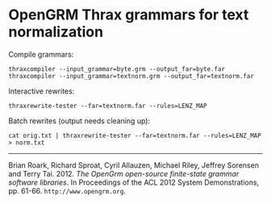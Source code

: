 # OpenGRM Thrax grammars for text normalization

Compile grammars:
```
thraxcompiler --input_grammar=byte.grm --output_far=byte.far
thraxcompiler --input_grammar=textnorm.grm --output_far=textnorm.far
```

Interactive rewrites:
```
thraxrewrite-tester --far=textnorm.far --rules=LENZ_MAP
```

Batch rewrites (output needs cleaning up):
```
cat orig.txt | thraxrewrite-tester --far=textnorm.far --rules=LENZ_MAP > norm.txt
```

---
Brian Roark, Richard Sproat, Cyril Allauzen, Michael Riley, Jeffrey Sorensen and Terry Tai. 2012. _The OpenGrm open-source finite-state grammar software libraries_. In Proceedings of the ACL 2012 System Demonstrations, pp. 61-66. ``http://www.opengrm.org``. 

